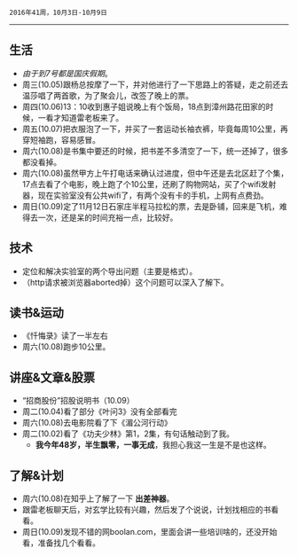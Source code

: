 	2016年41周，10月3日-10月9日
---
##  生活
+ *由于到7号都是国庆假期*。
+ 周三(10.05)跟杨总按摩了一下，并对他进行了一下思路上的答疑，走之前还去温莎唱了两首歌，为了聚会儿，改签了晚上的票。
+ 周四(10.06)13：10收到惠子姐说晚上有个饭局，18点到漳州路花田家的时候，一看才知道雷老板来了。
+ 周五(10.07)把衣服泡了一下，并买了一套运动长袖衣裤，毕竟每周10公里，再穿短袖跑，容易感冒。
+ 周六(10.08)是书集中要还的时候，把书差不多清空了一下，统一还掉了，很多都没看掉。
+ 周六(10.08)虽然甲方上午打电话来确认过进度，但中午还是去北区赶了个集，17点去看了个电影，晚上跑了个10公里，还刷了购物网站，买了个wifi发射器，现在实验室没有公共wifi了，有两个没有卡的手机，上网有点费劲。
+ 周日(10.09)定了11月12日石家庄半程马拉松的票，去是卧铺，回来是飞机，难得去一次，还是呆的时间充裕一点，比较好。

##  技术
+ 定位和解决实验室的两个导出问题（主要是格式）。
+ （http请求被浏览器aborted掉）这个问题可以深入了解下。

##  读书&运动
+ 《忏悔录》读了一半左右
+ 周六(10.08)跑步10公里。

##  讲座&文章&股票
+ “招商股份”招股说明书（10.09）
+ 周二(10.04)看了部分《叶问3》没有全部看完
+ 周六(10.08)去电影院看了下《湄公河行动》
+ 周二(10.02)看了《功夫少林》第1，2集，有句话触动到了我。
	+ **我今年48岁，半生飘零，一事无成**，我担心我这一生是不是也这样。

##  了解&计划
+ 周六(10.08)在知乎上了解了一下 **出差神器**。
+ 跟雷老板聊天后，对玄学比较有兴趣，然后发了个说说，计划找相应的书看看。
+ 周日(10.09)发现不错的网boolan.com，里面会讲一些培训啥的，还没开始看，准备找几个看看。